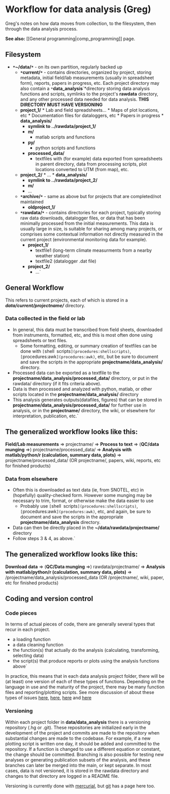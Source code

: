 # Workflow for data analysis (Greg)

Greg's notes on how data moves from collection, to the filesystem, then
through the data analysis process.

**See also:** [[General programming|comp_programming]] page.

## Filesystem

* **`*`~/data/`*`** - on its own partition, regularly backed up
  *  **`*`current/`*`**  - contains directories, organized by project, storing metadata, initial field/lab measurements (usually in spreadsheet form), reports, papers in progress, etc. Each project directory may also contain a `*`**data_analysis**`*directory storing data analysis functions and scripts, symlinks to the project's **rawdata** directory, and any other processed data needed for data analysis. **THIS DIRECTORY MUST HAVE VERSIONING**
    *  **project_1/**
      * Lab and field spreadsheets...
      * Maps of plot locations, etc
      * Documentation files for dataloggers, etc
      * Papers in progress
      * **data_analysis/**
        * **symlink to ../rawdata/project_1/**
        * **m/**
          * matlab scripts and functions
        * **py/**
          * python scripts and functions
        * **processed_data/**
          * textfiles with (for example) data exported from spreadsheets in parent directory, data from processing scripts, plot locations converted to UTM (from map), etc.
    *  **project_2/**
      * ...
      * **data_analysis/**
        * **symlink to ../rawdata/project_2/**
        * **m/**
        * ...
  * **`*`archive/`*`** - same as above but for projects that are completed/not maintained
    *  **oldproject_1/**
  * **`*`rawdata/`*`**  - contains directories for each project, typically storing raw data downloads, datalogger files, or data that has been minimally processed from the initial measurements. This data is usually large in size, is suitable for sharing among many projects, or comprises some contextual information not directly measured in the current project (environmental monitoring data for example).
    * **project_1/**
      * textfile1 (long-term climate measurments from a nearby weather station)
      * textfile2 (datalogger .dat file)
    * **project_2/**
      * ...`

## General Workflow

This refers to current projects, each of which is stored in a
***data/current/projectname/*** directory.

### Data collected in the field or lab

- In general, this data must be transcribed from field sheets, downloaded from instruments, formatted, etc, and this is most often done using spreadsheets or text files. 
  - Some formatting, editing, or summary creation of textfiles can be done with `[`shell`
`scripts`](procedures:shellscripts)`, `[`procedures:awk`](procedures:awk)`, etc, but be sure to document and save the scripts in the appropriate **projectname/data_analysis/** directory.
- Processed data can be exported as a textfile to the **projectname/data_analysis/processed_data/** directory, or put in the rawdata/ directory (if it fits criteria above).
- Data is then processed and analyzed with python, matlab, or other scripts located in the **projectname/data_analysis/** directory
- This analysis generates outputs(datafiles, figures) that can be stored in **projectname/data_analysis/processed_data/** for further use in analysis, or in the **projectname/** directory, the wiki, or elsewhere for interpretation, publication, etc.`

The generalized workflow looks like this:
-----------------------------------------

 **Field/Lab measurements** =&gt; projectname/ =&gt; **Process
        to text** =&gt; (**QC/data munging** =&gt;)
        projectname/processed\_data/ =&gt; **Analysis with
        matlab/python/r (calculation, summary data, plots)** =&gt;
        projectname/processed\_data/ (OR projectname/, papers, wiki,
        reports, etc for finished products)

### Data from elsewhere

- Often this is downloaded as text data (ie, from SNOTEL, etc) in (hopefully) quality-checked form. However some munging may be necessary to trim, format, or otherwise make the data easier to use 
  - Probably use `[`shell`
`scripts`](procedures:shellscripts)`, `[`procedures:awk`](procedures:awk)`, etc, and again, be sure to document and save the scripts in the appropriate **projectname/data_analysis** directory.
- Data can then be directly placed in the **~/data/rawdata/projectname/** directory
- Follow steps 3 & 4, as above.`

The generalized workflow looks like this:
-----------------------------------------

 **Download data** =&gt; (**QC/Data munging** =&gt;)
        rawdata/projectname/ =&gt; **Analysis with matlab/python/r
        (calculation, summary data, plots)** =&gt;
        /projectname/data\_analysis/processed\_data (OR /projectname/,
        wiki, paper, etc for finished products)

## Coding and version control

### Code pieces

In terms of actual pieces of code, there are generally several types
that recur in each project.

- a loading function
- a data cleaning function
- the function(s) that actually do the analysis (calculating, transforming, selecting data)
- the script(s) that produce reports or plots using the analysis functions above`

In practice, this means that in each data analysis project folder, there
will be (at least) one version of each of these types of functions.
Depending on the language in use and the maturity of the project, there
may be many function files and reporting/plotting scripts. See more
discussion of about these types of issues
[here](http://stackoverflow.com/a/1434424),
[here](http://stackoverflow.com/q/1266279),
[here](http://stackoverflow.com/q/2295389) and
[here](http://stackoverflow.com/q/2295389)

### Versioning

Within each project folder in **data/data\_analysis** there is a
versioning repository (.hg or .git). These repositories are initialized
early in the development of the project and commits are made to the
repository when substantial changes are made to the codebase. For
example, if a new plotting script is written one day, it should be added
and committed to the repository. If a function is changed to use a
different equation or constant, the change should be committed.
Branching is also possible for testing new analyses or generating
publication subsets of the analysis, and these branches can later be
merged into the main, or kept separate. In most cases, data is not
versioned, it is stored in the rawdata directory and changes to that
directory are logged in a README file.

Versioning is currently done with
[mercurial](procedures:mercurial), but
[git](procedures:git) has a page here too.
